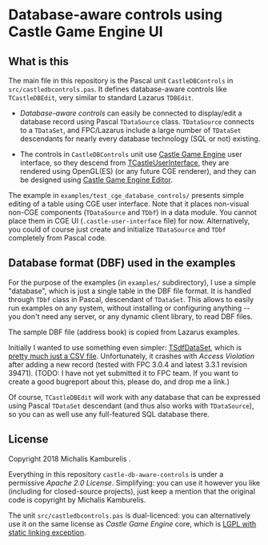 # Database-aware controls using Castle Game Engine UI

## What is this

The main file in this repository is the Pascal unit `CastleDBControls` in `src/castledbcontrols.pas`. It defines database-aware controls like `TCastleDBEdit`, very similar to standard Lazarus `TDBEdit`.

- _Database-aware controls_ can easily be connected to display/edit a database record using Pascal `TDataSource` class. `TDataSource` connects to a `TDataSet`, and FPC/Lazarus include a large number of `TDataSet` descendants for nearly every database technology (SQL or not) existing.

- The controls in `CastleDBControls` unit use [Castle Game Engine](https://castle-engine.io/) user interface, so they descend from [TCastleUserInterface](https://castle-engine.io/manual_2d_user_interface.php), they are rendered using OpenGL(ES) (or any future CGE renderer), and they can be designed using [Castle Game Engine Editor](https://castle-engine.io/manual_editor.php).

The example in `examples/test_cge_database_controls/` presents simple editing of a table using CGE user interface. Note that it places non-visual non-CGE components (`TDataSource` and `TDbf`) in a data module. You cannot place them in CGE UI (`.castle-user-interface` file) for now. Alternatively, you could of course just create and initialize `TDataSource` and `TDbf` completely from Pascal code.

## Database format (DBF) used in the examples

For the purpose of the examples (in `examples/` subdirectory), I use a simple "database", which is just a single table in the DBF file format. It is handled through `TDbf` class in Pascal, descendant of `TDataSet`. This allows to easily run examples on any system, without installing or configuring anything -- you don't need any server, or any dynamic client library, to read DBF files.

The sample DBF file (address book) is copied from Lazarus examples.

Initially I wanted to use something even simpler: [TSdfDataSet](http://wiki.freepascal.org/TSdfDataSet), which is [pretty much just a CSV file](http://wiki.freepascal.org/SDF). Unfortunately, it crashes with _Access Violation_ after adding a new record (tested with FPC 3.0.4 and latest 3.3.1 revision 39471). (TODO: I have not yet submitted it to FPC team. If you want to create a good bugreport about this, please do, and drop me a link.)

Of course, `TCastleDBEdit` will work with any database that can be expressed using Pascal `TDataSet` descendant (and thus also works with `TDataSource`), so you can as well use any full-featured SQL database there.

## License

Copyright 2018 Michalis Kamburelis .

Everything in this repository `castle-db-aware-controls` is under a permissive _Apache 2.0 License_. Simplifying: you can use it however you like (including for closed-source projects), just keep a mention that the original code is copyright by Michalis Kamburelis.

The unit `src/castledbcontrols.pas` is dual-licenced: you can alternatively use it on the same license as _Castle Game Engine_ core, which is [LGPL with static linking exception](https://github.com/castle-engine/castle-engine/blob/master/COPYING.md).
